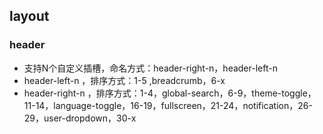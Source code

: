 ## layout

### header

- 支持N个自定义插槽，命名方式：header-right-n，header-left-n
- header-left-n ，排序方式：1-5 ,breadcrumb，6-x
- header-right-n ，排序方式：1-4，global-search，6-9，theme-toggle，11-14，language-toggle，16-19，fullscreen，21-24，notification，26-29，user-dropdown，30-x
